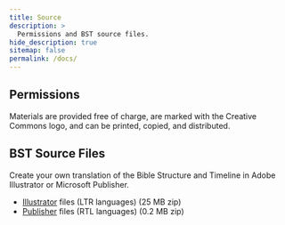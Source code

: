 ```yaml
---
title: Source
description: >
  Permissions and BST source files.
hide_description: true
sitemap: false
permalink: /docs/
---
```


## Permissions
Materials are provided free of charge, are marked with the Creative Commons logo, and can be printed, copied, and distributed.

## BST Source Files
Create your own translation of the Bible Structure and Timeline in Adobe Illustrator or Microsoft Publisher.

* [Illustrator]() files (LTR languages) <span class="icon-file-zip"></span> (25 MB zip)
* [Publisher]() files (RTL languages) <span class="icon-file-zip"></span> (0.2 MB zip)